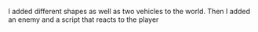 I added different shapes as well as two vehicles to the world. Then I added an enemy and a script that reacts to the player
